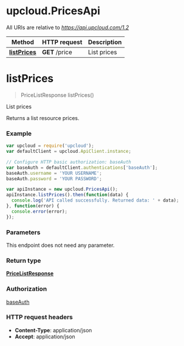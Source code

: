 # upcloud.PricesApi

All URIs are relative to *https://api.upcloud.com/1.2*

Method | HTTP request | Description
------------- | ------------- | -------------
[**listPrices**](PricesApi.md#listPrices) | **GET** /price | List prices


<a name="listPrices"></a>
# **listPrices**
> PriceListResponse listPrices()

List prices

Returns a list resource prices.

### Example
```javascript
var upcloud = require('upcloud');
var defaultClient = upcloud.ApiClient.instance;

// Configure HTTP basic authorization: baseAuth
var baseAuth = defaultClient.authentications['baseAuth'];
baseAuth.username = 'YOUR USERNAME';
baseAuth.password = 'YOUR PASSWORD';

var apiInstance = new upcloud.PricesApi();
apiInstance.listPrices().then(function(data) {
  console.log('API called successfully. Returned data: ' + data);
}, function(error) {
  console.error(error);
});

```

### Parameters
This endpoint does not need any parameter.

### Return type

[**PriceListResponse**](PriceListResponse.md)

### Authorization

[baseAuth](../README.md#baseAuth)

### HTTP request headers

 - **Content-Type**: application/json
 - **Accept**: application/json

